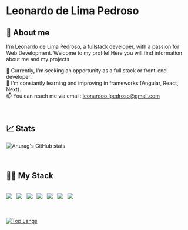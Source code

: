 # Leonardo de Lima Pedroso

<div id="about_me"></div>

## 🚀 About me

I'm Leonardo de Lima Pedroso, a fullstack developer, with a passion for Web Development. Welcome to my profile! Here you will find information about me and my projects.

🔭 Currently, I'm seeking an opportunity as a full stack or front-end developer.<br>
🌱 I'm constantly learning and improving in frameworks (Angular, React, Next).<br>
📫 You can reach me via email: leonardoo.lpedroso@gmail.com

<br>

<div id="stats"></div>

## 📈 Stats
![Anurag's GitHub stats](https://github-readme-stats.vercel.app/api?username=Leoocds&show_icons=true&theme=dark)

<br>

<div id="stack"></div>

## 👩‍💻 My Stack

<div style="display: inline_block"><br>
  <a href="#"><img src="https://img.shields.io/badge/html5-%23E34F26.svg?style=for-the-badge&logo=html5&logoColor=white"></a>&nbsp;&nbsp;
  <a href="#"><img src="https://img.shields.io/badge/css3-%231572B6.svg?style=for-the-badge&logo=css3&logoColor=white"></a>&nbsp;&nbsp;
  <a href="#"><img src="https://img.shields.io/badge/javascript-%23323330.svg?style=for-the-badge&logo=javascript&logoColor=%23F7DF1E"></a>&nbsp;&nbsp;
  <a href="#"><img src="https://img.shields.io/badge/C%23-239120?style=for-the-badge&logo=c-sharp&logoColor=white"></a>&nbsp;&nbsp;
  <a href="#"><img src="https://img.shields.io/badge/python-3670A0?style=for-the-badge&logo=python&logoColor=ffdd54"></a>&nbsp;&nbsp;
  <a href="#"><img src="https://img.shields.io/badge/react-black?logo=react&style=for-the-badge"></a>&nbsp;&nbsp;
  <a href="#"><img src="https://img.shields.io/badge/bootstrap-%238511FA.svg?style=for-the-badge&logo=bootstrap&logoColor=white"></a>&nbsp;&nbsp;
</div>
<br>
<br>
                
[![Top Langs](https://github-readme-stats.vercel.app/api/top-langs/?username=Leoocds&layout=compact)](https://github.com/Leoocds/github-readme-stats)

